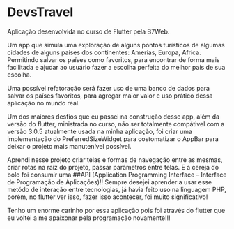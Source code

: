 # DevsTravel

Aplicação desenvolvida no curso de Flutter pela B7Web.

Um app que simula uma exploração de alguns pontos turísticos de algumas cidades de alguns países dos continentes: Amerias, Europa, Africa. Permitindo salvar os países como favoritos, para encontrar de forma mais facilitada e ajudar ao usuário fazer a escolha perfeita do melhor país de sua escolha.

Uma possível refatoração será fazer uso de uma banco de dados para salvar os países favoritos, para agregar maior valor e uso prático dessa aplicação no mundo real.

Um dos maiores desfios que eu passei na construção desse app, além da versão do flutter, ministrada no curso, não ser totalmente compátivel com a versão 3.0.5 atualmente usada na minha aplicação, foi criar uma implementação do PreferredSizeWidget para costomatizar o AppBar para deixar o projeto mais manutenível possível.

Aprendi nesse projeto criar telas e formas de navegação entre as mesmas, criar rotas na raiz do projeto, passar parâmetros entre telas. E a cereja do bolo foi consumir uma ##API (Application Programming Interface – Interface de Programação de Aplicações)!! 
Sempre desejei aprender a usar esse metódo de interação entre tecnologias, já havia feito uso na linguagem PHP, porém, no flutter ver isso, fazer isso acontecer, foi muito significativo!

Tenho um enorme carinho por essa aplicação pois foi através do flutter que eu voltei a me apaixonar pela programação novamente!!!

